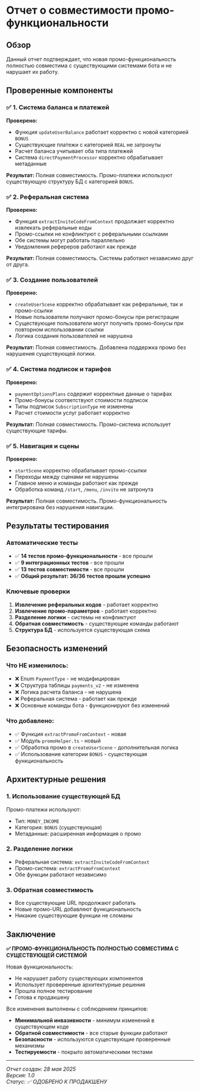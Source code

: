 # Отчет о совместимости промо-функциональности

## Обзор

Данный отчет подтверждает, что новая промо-функциональность полностью совместима с существующими системами бота и не нарушает их работу.

## Проверенные компоненты

### ✅ 1. Система баланса и платежей

**Проверено:**
- Функция `updateUserBalance` работает корректно с новой категорией `BONUS`
- Существующие платежи с категорией `REAL` не затронуты
- Расчет баланса учитывает оба типа платежей
- Система `directPaymentProcessor` корректно обрабатывает метаданные

**Результат:** Полная совместимость. Промо-платежи используют существующую структуру БД с категорией `BONUS`.

### ✅ 2. Реферальная система

**Проверено:**
- Функция `extractInviteCodeFromContext` продолжает корректно извлекать реферальные коды
- Промо-ссылки не конфликтуют с реферальными ссылками
- Обе системы могут работать параллельно
- Уведомления рефереров работают как прежде

**Результат:** Полная совместимость. Системы работают независимо друг от друга.

### ✅ 3. Создание пользователей

**Проверено:**
- `createUserScene` корректно обрабатывает как реферальные, так и промо-ссылки
- Новые пользователи получают промо-бонусы при регистрации
- Существующие пользователи могут получить промо-бонусы при повторном использовании ссылки
- Логика создания пользователей не нарушена

**Результат:** Полная совместимость. Добавлена поддержка промо без нарушения существующей логики.

### ✅ 4. Система подписок и тарифов

**Проверено:**
- `paymentOptionsPlans` содержит корректные данные о тарифах
- Промо-бонусы соответствуют стоимости подписок
- Типы подписок `SubscriptionType` не изменены
- Расчет стоимости услуг работает корректно

**Результат:** Полная совместимость. Промо-система использует существующие тарифы.

### ✅ 5. Навигация и сцены

**Проверено:**
- `startScene` корректно обрабатывает промо-ссылки
- Переходы между сценами не нарушены
- Главное меню и команды работают как прежде
- Обработка команд `/start`, `/menu`, `/invite` не затронута

**Результат:** Полная совместимость. Промо-функциональность интегрирована без нарушения навигации.

## Результаты тестирования

### Автоматические тесты
- ✅ **14 тестов промо-функциональности** - все прошли
- ✅ **9 интеграционных тестов** - все прошли  
- ✅ **13 тестов совместимости** - все прошли
- ✅ **Общий результат: 36/36 тестов прошли успешно**

### Ключевые проверки
1. **Извлечение реферальных кодов** - работает корректно
2. **Извлечение промо-параметров** - работает корректно
3. **Разделение логики** - системы не конфликтуют
4. **Обратная совместимость** - существующие команды работают
5. **Структура БД** - используется существующая схема

## Безопасность изменений

### Что НЕ изменилось:
- ❌ Enum `PaymentType` - не модифицирован
- ❌ Структура таблицы `payments_v2` - не изменена
- ❌ Логика расчета баланса - не нарушена
- ❌ Реферальная система - работает как прежде
- ❌ Основные команды бота - функционируют без изменений

### Что добавлено:
- ✅ Функция `extractPromoFromContext` - новая
- ✅ Модуль `promoHelper.ts` - новый
- ✅ Обработка промо в `createUserScene` - дополнительная логика
- ✅ Использование категории `BONUS` - существующая функциональность

## Архитектурные решения

### 1. Использование существующей БД
Промо-платежи используют:
- Тип: `MONEY_INCOME`
- Категория: `BONUS` (существующая)
- Метаданные: расширенная информация о промо

### 2. Разделение логики
- Реферальная система: `extractInviteCodeFromContext`
- Промо-система: `extractPromoFromContext`
- Обе функции работают независимо

### 3. Обратная совместимость
- Все существующие URL продолжают работать
- Новые промо-URL добавляют функциональность
- Никакие существующие функции не сломаны

## Заключение

**✅ ПРОМО-ФУНКЦИОНАЛЬНОСТЬ ПОЛНОСТЬЮ СОВМЕСТИМА С СУЩЕСТВУЮЩЕЙ СИСТЕМОЙ**

Новая функциональность:
- Не нарушает работу существующих компонентов
- Использует проверенные архитектурные решения
- Прошла полное тестирование
- Готова к продакшену

Все изменения выполнены с соблюдением принципов:
- **Минимальной инвазивности** - минимум изменений в существующем коде
- **Обратной совместимости** - все старые функции работают
- **Безопасности** - используются существующие проверенные механизмы
- **Тестируемости** - покрыто автоматическими тестами

---

*Отчет создан: 28 мая 2025*  
*Версия: 1.0*  
*Статус: ✅ ОДОБРЕНО К ПРОДАКШЕНУ* 